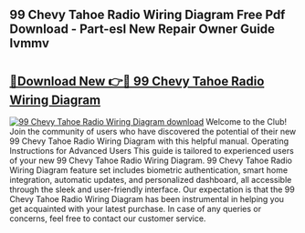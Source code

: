 ## 99 Chevy Tahoe Radio Wiring Diagram Free Pdf Download - Part-esl New Repair Owner Guide Ivmmv

# <h2><a href="http://dfoky4.blite.top/?on=99+Chevy+Tahoe+Radio+Wiring+Diagram">🔗Download New 👉🔴 99 Chevy Tahoe Radio Wiring Diagram</a></h2>

[![99 Chevy Tahoe Radio Wiring Diagram download](https://i.imgur.com/lujVjoI.png)](http://dfoky4.blite.top/?on=99+Chevy+Tahoe+Radio+Wiring+Diagram)
Welcome to the Club! Join the community of users who have discovered the potential of their new 99 Chevy Tahoe Radio Wiring Diagram with this helpful manual. Operating Instructions for Advanced Users This guide is tailored to experienced users of your new 99 Chevy Tahoe Radio Wiring Diagram. 99 Chevy Tahoe Radio Wiring Diagram feature set includes biometric authentication, smart home integration, automatic updates, and personalized dashboard, all accessible through the sleek and user-friendly interface. Our expectation is that the 99 Chevy Tahoe Radio Wiring Diagram has been instrumental in helping you get acquainted with your latest purchase. In case of any queries or concerns, feel free to contact our customer service.
